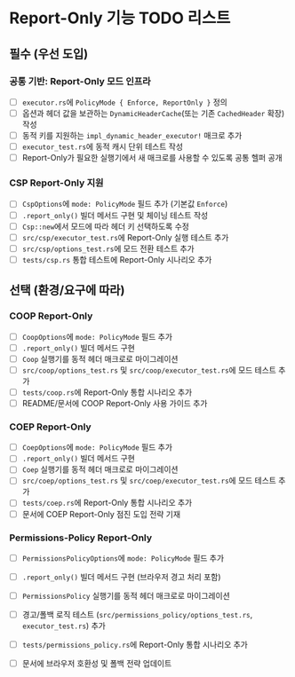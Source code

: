 # Report-Only 기능 TODO 리스트

## 필수 (우선 도입)

### 공통 기반: Report-Only 모드 인프라
- [ ] `executor.rs`에 `PolicyMode { Enforce, ReportOnly }` 정의
- [ ] 옵션과 헤더 값을 보관하는 `DynamicHeaderCache`(또는 기존 `CachedHeader` 확장) 작성
- [ ] 동적 키를 지원하는 `impl_dynamic_header_executor!` 매크로 추가
- [ ] `executor_test.rs`에 동적 캐시 단위 테스트 작성
- [ ] Report-Only가 필요한 실행기에서 새 매크로를 사용할 수 있도록 공통 헬퍼 공개

### CSP Report-Only 지원
- [ ] `CspOptions`에 `mode: PolicyMode` 필드 추가 (기본값 `Enforce`)
- [ ] `.report_only()` 빌더 메서드 구현 및 체이닝 테스트 작성
- [ ] `Csp::new`에서 모드에 따라 헤더 키 선택하도록 수정
- [ ] `src/csp/executor_test.rs`에 Report-Only 실행 테스트 추가
- [ ] `src/csp/options_test.rs`에 모드 전환 테스트 추가
- [ ] `tests/csp.rs` 통합 테스트에 Report-Only 시나리오 추가

## 선택 (환경/요구에 따라)

### COOP Report-Only
- [ ] `CoopOptions`에 `mode: PolicyMode` 필드 추가
- [ ] `.report_only()` 빌더 메서드 구현
- [ ] `Coop` 실행기를 동적 헤더 매크로로 마이그레이션
- [ ] `src/coop/options_test.rs` 및 `src/coop/executor_test.rs`에 모드 테스트 추가
- [ ] `tests/coop.rs`에 Report-Only 통합 시나리오 추가
- [ ] README/문서에 COOP Report-Only 사용 가이드 추가

### COEP Report-Only
- [ ] `CoepOptions`에 `mode: PolicyMode` 필드 추가
- [ ] `.report_only()` 빌더 메서드 구현
- [ ] `Coep` 실행기를 동적 헤더 매크로로 마이그레이션
- [ ] `src/coep/options_test.rs` 및 `src/coep/executor_test.rs`에 모드 테스트 추가
- [ ] `tests/coep.rs`에 Report-Only 통합 시나리오 추가
- [ ] 문서에 COEP Report-Only 점진 도입 전략 기재

### Permissions-Policy Report-Only
- [ ] `PermissionsPolicyOptions`에 `mode: PolicyMode` 필드 추가
- [ ] `.report_only()` 빌더 메서드 구현 (브라우저 경고 처리 포함)
- [ ] `PermissionsPolicy` 실행기를 동적 헤더 매크로로 마이그레이션
- [ ] 경고/폴백 로직 테스트 (`src/permissions_policy/options_test.rs`, `executor_test.rs`) 추가
- [ ] `tests/permissions_policy.rs`에 Report-Only 통합 시나리오 추가
- [ ] 문서에 브라우저 호환성 및 폴백 전략 업데이트


